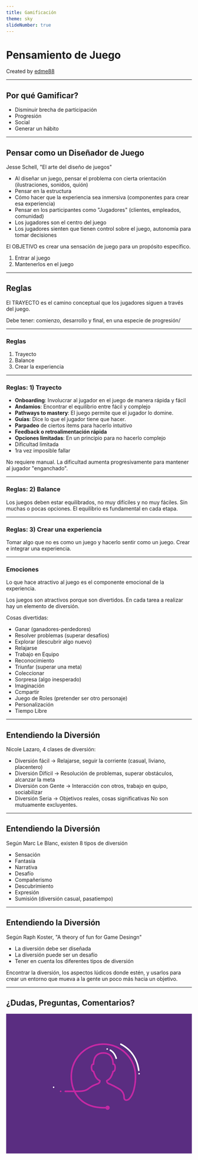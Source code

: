 ```yaml
---
title: Gamificación
theme: sky
slideNumber: true
---
```


# Pensamiento de Juego

Created by <i class="fab fa-telegram"></i>
[edme88](https://t.me/edme88)

---
## Por qué Gamificar?
* Disminuir brecha de participación
* Progresión
* Social
* Generar un hábito

---
## Pensar como un Diseñador de Juego
Jesse Schell, "El arte del diseño de juegos"

- Al diseñar un juego, pensar el problema con cierta orientación (ilustraciones, sonidos, quión)
- Pensar en la estructura
- Cómo hacer que la experiencia sea inmersiva (componentes para crear esa experiencia)
- Pensar en los participantes como "Jugadores" (clientes, empleados, comunidad)
- Los jugadores son el centro del juego
- Los jugadores sienten que tienen control sobre el juego, autonomía para tomar decisiones

El OBJETIVO es crear una sensación de juego para un propósito específico.
1) Entrar al juego
2) Mantenerlos en el juego

---
## Reglas
El TRAYECTO es el camino conceptual que los jugadores siguen a través del juego. 

Debe tener: comienzo, desarrollo y final, en una especie de progresión/

---
### Reglas
1. Trayecto
2. Balance
3. Crear la experiencia

---
### Reglas: 1) Trayecto
* **Onboarding**: Involucrar al jugador en el juego de manera rápida y fácil
* **Andamios**: Encontrar el equilibrio entre fácil y complejo
* **Pathways to mastery**: El juego permite que el jugador lo domine.
* **Guías**: Dice lo que el jugador tiene que hacer.
* **Parpadeo** de ciertos items para hacerlo intuitivo
* **Feedback o retroalimentación rápida**
* **Opciones limitadas**: En un principio para no hacerlo complejo
* Dificultad limitada
* 1ra vez imposible fallar

No requiere manual. La dificultad aumenta progresivamente para mantener al jugador "enganchado".

---
### Reglas: 2) Balance
Los juegos deben estar equilibrados, no muy difíciles y no muy fáciles. Sin muchas o pocas opciones.
El equilibrio es fundamental en cada etapa.

---
### Reglas: 3) Crear una experiencia
Tomar algo que no es como un juego y hacerlo sentir como un juego. Crear e integrar una experiencia.

---
### Emociones
Lo que hace atractivo al juego es el componente emocional de la experiencia.

Los juegos son atractivos porque son divertidos. En cada tarea a realizar hay un elemento de diversión.

Cosas divertidas:
* Ganar (ganadores-perdedores)
* Resolver problemas (superar desafíos)
* Explorar (descubrir algo nuevo)
* Relajarse
* Trabajo en Equipo
* Reconocimiento
* Triunfar (superar una meta)
* Coleccionar
* Sorpresa (algo inesperado)
* Imaginación
* Ccmpartir
* Juego de Roles (pretender ser otro personaje)
* Personalización
* Tiempo Libre

---
## Entendiendo la Diversión
Nicole Lazaro, 4 clases de diversión:
* Diversión fácil -> Relajarse, seguir la corriente (casual, liviano, placentero)
* Diversión Difícil -> Resolución de problemas, superar obstáculos, alcanzar la meta
* Diversión con Gente -> Interacción con otros, trabajo en quipo, sociabilizar
* Diversión Seria -> Objetivos reales, cosas significativas
No son mutuamente excluyentes.

---
## Entendiendo la Diversión
Según Marc Le Blanc, existen 8 tipos de diversión
* Sensación
* Fantasía
* Narrativa
* Desafío
* Compañerismo
* Descubrimiento
* Expresión
* Sumisión (diversión casual, pasatiempo)

---
## Entendiendo la Diversión
Según Raph Koster, "A theory of fun for Game Desingn"
* La diversión debe ser diseñada
* La diversión puede ser un desafío
* Tener en cuenta los diferentes tipos de diversión

Encontrar la diversión, los aspectos lúdicos donde estén, y usarlos para crear un entorno que mueva a la gente un poco más hacia un objetivo.

---
## ¿Dudas, Preguntas, Comentarios?
![DUDAS](images/pregunta.gif)
